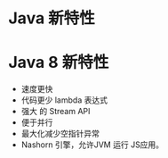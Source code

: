 # Java 新特性

# Java 8 新特性

* 速度更快
* 代码更少 lambda 表达式
* 强大 的 Stream API
* 便于并行
* 最大化减少空指针异常
* Nashorn 引擎，允许JVM 运行 JS应用。